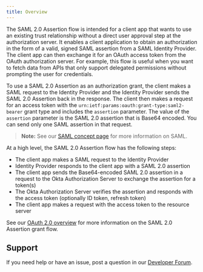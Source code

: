 ```yaml
---
title: Overview
---
```


The SAML 2.0 Assertion flow is intended for a client app that wants to use an existing trust relationship without a direct user approval step at the authorization server. It enables a client application to obtain an authorization in the form of a valid, signed SAML assertion from a SAML Identity Provider. The client app can then exchange it for an OAuth access token from the OAuth authorization server. For example, this flow is useful when you want to fetch data from APIs that only support delegated permissions without prompting the user for credentials.

To use a SAML 2.0 Assertion as an authorization grant, the client makes a SAML request to the Identity Provider and the Identity Provider sends the SAML 2.0 Assertion back in the response. The client then makes a request for an access token with the `urn:ietf:params:oauth:grant-type:saml2-bearer` grant type and includes the `assertion` parameter. The value of the `assertion` parameter is the SAML 2.0 assertion that is Base64 encoded. You can send only one SAML assertion in that request.

> **Note:** See our [SAML concept page](/docs/concepts/saml/) for more information on SAML.

At a high level, the SAML 2.0 Assertion flow has the following steps:

- The client app makes a SAML request to the Identity Provider
- Identity Provider responds to the client app with a SAML 2.0 assertion
- The client app sends the Base64-encoded SAML 2.0 assertion in a request to the Okta Authorization Server to exchange the assertion for a token(s)
- The Okta Authorization Server verifies the assertion and responds with the access token (optionally ID token, refresh token)
- The client app makes a request with the access token to the resource server

See our [OAuth 2.0 overview](/docs/concepts/oauth-openid/#saml-2-0-assertion-flow) for more information on the SAML 2.0 Assertion grant flow.

## Support

If you need help or have an issue, post a question in our [Developer Forum](https://devforum.okta.com).

<NextSectionLink/>
